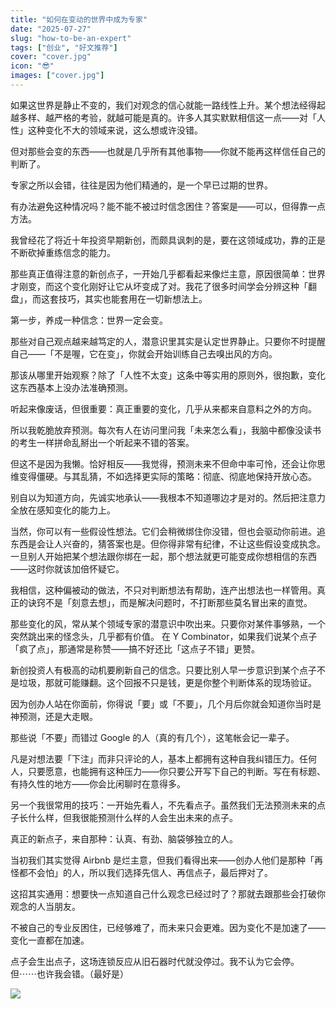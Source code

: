 ```yaml
---
title: "如何在变动的世界中成为专家"
date: "2025-07-27"
slug: "how-to-be-an-expert"
tags: ["创业", "好文推荐"]
cover: "cover.jpg"
icon: "😎"
images: ["cover.jpg"]
---
```

如果这世界是静止不变的，我们对观念的信心就能一路线性上升。某个想法经得起越多样、越严格的考验，就越可能是真的。许多人其实默默相信这一点——对「人性」这种变化不大的领域来说，这么想或许没错。



但对那些会变的东西——也就是几乎所有其他事物——你就不能再这样信任自己的判断了。



专家之所以会错，往往是因为他们精通的，是一个早已过期的世界。



有办法避免这种情况吗？能不能不被过时信念困住？答案是——可以，但得靠一点方法。



我曾经花了将近十年投资早期新创，而颇具讽刺的是，要在这领域成功，靠的正是不断砍掉重练信念的能力。



那些真正值得注意的新创点子，一开始几乎都看起来像烂主意，原因很简单：世界才刚变，而这个变化刚好让它从坏变成了对。我花了很多时间学会分辨这种「翻盘」，而这套技巧，其实也能套用在一切新想法上。



第一步，养成一种信念：世界一定会变。



那些对自己观点越来越笃定的人，潜意识里其实是认定世界静止。只要你不时提醒自己——「不是喔，它在变」，你就会开始训练自己去嗅出风的方向。



那该从哪里开始观察？除了「人性不太变」这条中等实用的原则外，很抱歉，变化这东西基本上没办法准确预测。



听起来像废话，但很重要：真正重要的变化，几乎从来都来自意料之外的方向。



所以我乾脆放弃预测。每次有人在访问里问我「未来怎么看」，我脑中都像没读书的考生一样拼命乱掰出一个听起来不错的答案。



但这不是因为我懒。恰好相反——我觉得，预测未来不但命中率可怜，还会让你思维变得僵硬。与其乱猜，不如选择更实际的策略：彻底、彻底地保持开放心态。



别自以为知道方向，先诚实地承认——我根本不知道哪边才是对的。然后把注意力全放在感知变化的能力上。



当然，你可以有一些假设性想法。它们会稍微绑住你没错，但也会驱动你前进。追东西是会让人兴奋的，猜答案也是。但你得非常有纪律，不让这些假设变成执念。
一旦别人开始把某个想法跟你绑在一起，那个想法就更可能变成你想相信的东西——这时你就该加倍怀疑它。



我相信，这种偏被动的做法，不只对判断想法有帮助，连产出想法也一样管用。真正的诀窍不是「刻意去想」，而是解决问题时，不打断那些莫名冒出来的直觉。



那些变化的风，常从某个领域专家的潜意识中吹出来。只要你对某件事够熟，一个突然跳出来的怪念头，几乎都有价值。
在 Y Combinator，如果我们说某个点子「疯了点」，那通常是称赞——搞不好还比「这点子不错」更赞。



新创投资人有极高的动机要刷新自己的信念。只要比别人早一步意识到某个点子不是垃圾，那就可能赚翻。这个回报不只是钱，更是你整个判断体系的现场验证。



因为创办人站在你面前，你得说「要」或「不要」，几个月后你就会知道你当时是神预测，还是大走眼。



那些说「不要」而错过 Google 的人（真的有几个），这笔帐会记一辈子。



凡是对想法要「下注」而非只评论的人，基本上都拥有这种自我纠错压力。任何人，只要愿意，也能拥有这种压力——你只要公开写下自己的判断。写在有标题、有持久性的地方——你会比闲聊时在意得多。



另一个我很常用的技巧：一开始先看人，不先看点子。虽然我们无法预测未来的点子长什么样，但我很能预测什么样的人会生出未来的点子。



真正的新点子，来自那种：认真、有劲、脑袋够独立的人。



当初我们其实觉得 Airbnb 是烂主意，但我们看得出来——创办人他们是那种「再怪都不会怕」的人，所以我们选择先信人、再信点子，最后押对了。



这招其实通用：想要快一点知道自己什么观念已经过时了？那就去跟那些会打破你观念的人当朋友。



不被自己的专业反困住，已经够难了，而未来只会更难。因为变化不是加速了——变化一直都在加速。



点子会生出点子，这场连锁反应从旧石器时代就没停过。我不认为它会停。
但⋯⋯也许我会错。（最好是）




![](https://prod-files-secure.s3.us-west-2.amazonaws.com/112d0858-5090-4d34-a606-b75eb8d65fd2/46476355-9cf3-4e99-9b7a-3531bc426380/1000202064.png?X-Amz-Algorithm=AWS4-HMAC-SHA256&X-Amz-Content-Sha256=UNSIGNED-PAYLOAD&X-Amz-Credential=ASIAZI2LB466RSNREUKE%2F20250727%2Fus-west-2%2Fs3%2Faws4_request&X-Amz-Date=20250727T184516Z&X-Amz-Expires=3600&X-Amz-Security-Token=IQoJb3JpZ2luX2VjEE4aCXVzLXdlc3QtMiJIMEYCIQCUjBKQW5OlEWwjlmjtqDdQNLVRMDHJc2QQQRRufLHcZgIhAJ7OhZI%2FJPVXDnc8vjdYDaBzpT46079qWgkTn9KZWuxGKv8DCHcQABoMNjM3NDIzMTgzODA1IgzFR8Xn7jSgTYlh0iwq3AO41vc14HnKuvT5njmRHDYuUkxWVmE60S5lna%2BdbAYCyjlALVO6qsS1sW0m16Ycias08xdNrYA%2BRuA%2BvXLUM9MTp5UvZRE%2BBB%2BCFGeiItsGhSBcspr0vv9qmHZNIX4jxkoV%2FFl72GjfwuwhlW70l5JkANq49Jy%2FFXF629ofD4P9be0DKzYymXceheFjNmpNtu0yv%2FOp8EU8UtDGJ%2Bly9P3gUlRBqX8nB1FkkNCsxDIA7wxo1qsMidYLN10N3hRPuQWHg3p%2BbU%2FhMdXBaSBJkDSG5pvUgPF2edjypeQv%2ByR7YqrSxmxw1lspj9hPOglk6Wagpwa6VdDG%2FTwG%2B3nmRyUqE%2FkbbTCzz5RWAIADVfNQAwtFMFFgVD4keZKwdn%2F1UTRAra40ISNrZALZIiWhwveOHjo0ysi0XOJ3Znavj4L8UD8NUHcW5HuSyje6G5ibEtDD9Av8RNC1FFm7QWfu1yKqKiWBnRj1cPJvwsDaiihUletr4%2F0D4U08WfcXgYBVxdyptQ73hg95yNBHhQ9TmMsw7jt9KNSjTopNQH%2BeIdCu5yo5saB443BPaVoomEjcPBoP%2BCrZxIanfqusvlIliNQSQtlHW55RP2oEhwm5mkuIS1r76Sr2MUf0SP3uEzD45pjEBjqkAaXOHB9o2SLUYQN0YIf%2Bio0l2DKnwXbYlD8FzkEkqZPMMKLH1CegnVaE6fLtFwpCvwvQFc0e1M0k%2FahXxQjtom4hwNVDOUhcgZpwUz4T0YVOgzFEPF3YORrHAOcUjQ1nqADLweRJiYIR4uQYG6xp1vGR6g%2FkrOD7rvaN9BQdiocgI40DwVwOMbwqERk7w3nIH%2BhkoEkOXWEjCUsd2ANLqD5nqRsS&X-Amz-Signature=96b8eb97bb209a631aac4774324015ee6e25a9616454e36f78b79e2131575289&X-Amz-SignedHeaders=host&x-amz-checksum-mode=ENABLED&x-id=GetObject)

